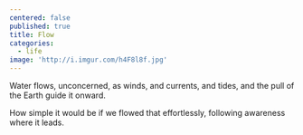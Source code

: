 ```yaml
---
centered: false
published: true
title: Flow
categories:
  - life
image: 'http://i.imgur.com/h4F8l8f.jpg'
---
```

Water flows,
unconcerned,
as winds,
and currents,
and tides,
and the pull of the Earth 
guide it onward.

How simple 
it would be
if we flowed 
that effortlessly,
following awareness
where it leads.

